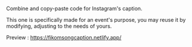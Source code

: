 Combine and copy-paste code for Instagram's caption.

This one is specifically made for an event's purpose, you may reuse it by modifying, adjusting to the needs of yours.

Preview : https://fikomsongcaption.netlify.app/
